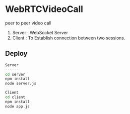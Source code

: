 # WebRTCVideoCall

peer to peer video call

1. Server : WebSocket Server
2. Client : To Establish connection between two sessions.

Deploy
-------------
```sh
Server
------
cd server
npm install
node server.js

Client
cd client
npm install
node app.js
````
